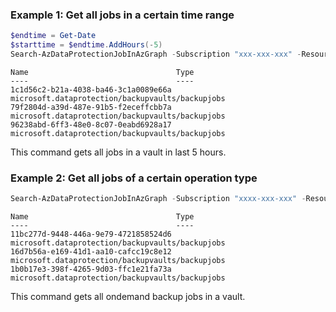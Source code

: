 ### Example 1: Get all jobs in a certain time range
```powershell
$endtime = Get-Date
$starttime = $endtime.AddHours(-5)
Search-AzDataProtectionJobInAzGraph -Subscription "xxx-xxx-xxx" -ResourceGroup sarath-rg -Vault sarath-vault -DatasourceType AzureDisk -StartTime $starttime -EndTime $endtime
```

```output
Name                                 Type
----                                 ----
1c1d56c2-b21a-4038-ba46-3c1a0089e66a microsoft.dataprotection/backupvaults/backupjobs
79f2804d-a39d-487e-91b5-f2eceffcbb7a microsoft.dataprotection/backupvaults/backupjobs
96238abd-6ff3-48e0-8c07-0eabd6928a17 microsoft.dataprotection/backupvaults/backupjobs
```

This command gets all jobs in a vault in last 5 hours.

### Example 2: Get all jobs of a certain operation type
```powershell
Search-AzDataProtectionJobInAzGraph -Subscription "xxxx-xxx-xxx" -ResourceGroup sarath-rg -Vault sarath-vault -DatasourceType AzureDisk -Operation OnDemandBackup
```

```output
Name                                 Type
----                                 ----
11bc277d-9448-446a-9e79-4721858524d6 microsoft.dataprotection/backupvaults/backupjobs
16d7b56a-e169-41d1-aa10-cafcc19c8e12 microsoft.dataprotection/backupvaults/backupjobs
1b0b17e3-398f-4265-9d03-ffc1e21fa73a microsoft.dataprotection/backupvaults/backupjobs
```

This command gets all ondemand backup jobs in a vault.

